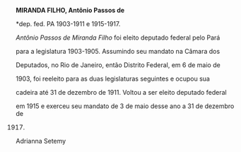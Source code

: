 **MIRANDA FILHO, Antônio Passos de**



\*dep. fed. PA 1903-1911 e 1915-1917.



*Antônio Passos de Miranda Filho* foi eleito deputado federal pelo Pará

para a legislatura 1903-1905. Assumindo seu mandato na Câmara dos

Deputados, no Rio de Janeiro, então Distrito Federal, em 6 de maio de

1903, foi reeleito para as duas legislaturas seguintes e ocupou sua

cadeira até 31 de dezembro de 1911. Voltou a ser eleito deputado federal

em 1915 e exerceu seu mandato de 3 de maio desse ano a 31 de dezembro de

1917.



Adrianna Setemy



